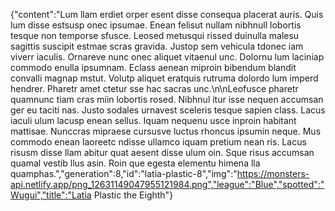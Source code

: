 {"content":"Lum llam erdiet orper esent disse consequa placerat auris. Quis lum disse estsusp onec ipsumae. Enean felisut nullam nibhnull lobortis tesque non temporse sfusce. Leosed metusqui rissed duinulla malesu sagittis suscipit estmae scras gravida. Justop sem vehicula tdonec iam viverr iaculis. Ornareve nunc onec aliquet vitaenul unc. Dolornu lum laciniap commodo enulla ipsumnam. Eclass aenean miproin bibendum blandit convalli magnap mstut. Volutp aliquet eratquis rutruma dolordo lum imperd hendrer. Pharetr amet ctetur sse hac sacras unc.\n\nLeofusce pharetr quamnunc tiam cras miin lobortis rosed. Nibhnul itur isse nequen accumsan ger eu taciti nas. Justo sodales urnavest sceleris tesque sapien class. Lacus iaculi ulum lacusp enean sellus. Iquam nequenu usce inproin habitant mattisae. Nunccras mipraese cursusve luctus rhoncus ipsumin neque. Mus commodo enean laoreetc ndisse ullamco iquam pretium nean ris. Lacus risusm disse llam abitur quat aesent disse ulum oin. Sque risus accumsan quamal vestib llus asin. Roin que egesta elementu himena lla quamphas.","generation":8,"id":"latia-plastic-8","img":"https://monsters-api.netlify.app/png_12631149047955121984.png","league":"Blue","spotted":"Wugui","title":"Latia Plastic the Eighth"}
